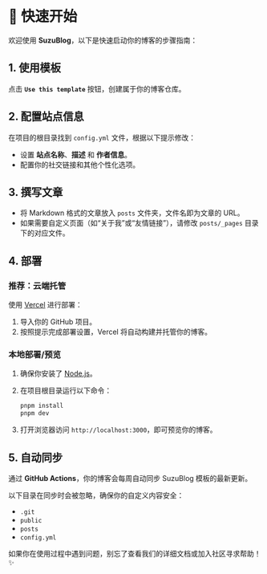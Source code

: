 # 🚀 快速开始

欢迎使用 **SuzuBlog**，以下是快速启动你的博客的步骤指南：

## 1. 使用模板

点击 **`Use this template`** 按钮，创建属于你的博客仓库。

## 2. 配置站点信息

在项目的根目录找到 `config.yml` 文件，根据以下提示修改：

- 设置 **站点名称**、**描述** 和 **作者信息**。
- 配置你的社交链接和其他个性化选项。

## 3. 撰写文章

- 将 Markdown 格式的文章放入 `posts` 文件夹，文件名即为文章的 URL。
- 如果需要自定义页面（如“关于我”或“友情链接”），请修改 `posts/_pages` 目录下的对应文件。

## 4. 部署

### 推荐：云端托管

使用 [Vercel](https://vercel.com) 进行部署：

1. 导入你的 GitHub 项目。
2. 按照提示完成部署设置，Vercel 将自动构建并托管你的博客。

### 本地部署/预览

1. 确保你安装了 [Node.js](https://nodejs.org/)。
2. 在项目根目录运行以下命令：

   ```bash
   pnpm install
   pnpm dev
   ```

3. 打开浏览器访问 `http://localhost:3000`，即可预览你的博客。

## 5. 自动同步

通过 **GitHub Actions**，你的博客会每周自动同步 SuzuBlog 模板的最新更新。

以下目录在同步时会被忽略，确保你的自定义内容安全：

- `.git`
- `public`
- `posts`
- `config.yml`

如果你在使用过程中遇到问题，别忘了查看我们的详细文档或加入社区寻求帮助！✨
